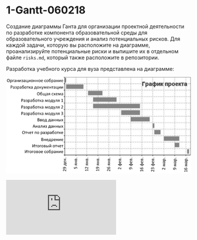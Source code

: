 # 1-Gantt-060218

Создание диаграммы Ганта для организации проектной деятельности по разработке компонента образовательной среды для образовательного учреждения и анализ потенциальных рисков. Для каждой задачи, которую вы расположите на диаграмме, проанализируйте потенциальные риски и выпишите их в отдельном файле `risks.md`, который также расположите в репозитории.

Разработка учебного курса для вуза представлена на диаграмме:

![Diagram](https://github.com/ctel-prj-mng/1-gantt-60218-Kunica97/blob/master/%D0%93%D0%90%D0%9D%D0%A2.png)

![*РИСКИ*](https://github.com/ctel-prj-mng/1-gantt-60218-Kunica97/blob/master/risks.md)
